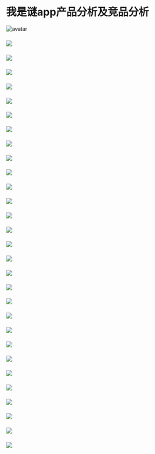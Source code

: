 # 我是谜app产品分析及竞品分析

![avatar](/image/幻灯片1.png)

### ![](image/幻灯片1.png)
### ![](image/幻灯片2.png)
### ![](image/幻灯片3.png)
### ![](image/幻灯片4.png)
### ![](image/幻灯片5.png)
### ![](image/幻灯片6.png)
### ![](image/幻灯片7.png)
### ![](image/幻灯片8.png)
### ![](image/幻灯片9.png)
### ![](image/幻灯片10.png)
### ![](image/幻灯片11.png)
### ![](image/幻灯片12.png)
### ![](image/幻灯片13.png)
### ![](image/幻灯片14.png)
### ![](image/幻灯片15.png)
### ![](image/幻灯片16.png)
### ![](image/幻灯片17.png)
### ![](image/幻灯片18.png)
### ![](image/幻灯片19.png)
### ![](image/幻灯片20.png)
### ![](image/幻灯片21.png)
### ![](image/幻灯片22.png)
### ![](image/幻灯片23.png)
### ![](image/幻灯片24.png)
### ![](image/幻灯片25.png)
### ![](image/幻灯片26.png)
### ![](image/幻灯片27.png)
### ![](image/幻灯片28.png)
### ![](image/幻灯片29.png)